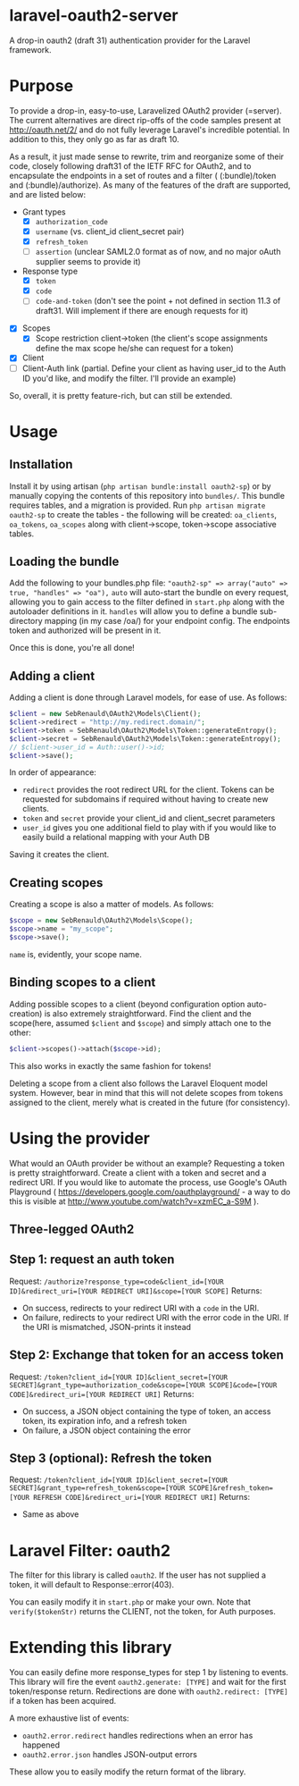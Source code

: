 laravel-oauth2-server
=====================

A drop-in oauth2 (draft 31) authentication provider for the Laravel framework.

Purpose
=====================
To provide a drop-in, easy-to-use, Laravelized OAuth2 provider (=server). The current alternatives are direct rip-offs of the code samples present at http://oauth.net/2/ and do not fully leverage Laravel's incredible potential. In addition to this, they only go as far as draft 10.

As a result, it just made sense to rewrite, trim and reorganize some of their code, closely following draft31 of the IETF RFC for OAuth2, and to encapsulate the endpoints in a set of routes and a filter ( (:bundle)/token and (:bundle)/authorize).
As many of the features of the draft are supported, and are listed below:
* Grant types
  - [x] `authorization_code`
  - [x] `username` (vs. client_id client_secret pair)
  - [x] `refresh_token`
  - [ ] `assertion` (unclear SAML2.0 format as of now, and no major oAuth supplier seems to provide it)
* Response type
  - [x] `token`
  - [x] `code`
  - [ ] `code-and-token` (don't see the point + not defined in section 11.3 of draft31. Will implement if there are enough requests for it)
* [x] Scopes
  - [x] Scope restriction client->token (the client's scope assignments define the max scope he/she can request for a token)
* [x] Client
* [ ] Client-Auth link (partial. Define your client as having user_id to the Auth ID you'd like, and modify the filter. I'll provide an example)

So, overall, it is pretty feature-rich, but can still be extended.

Usage
======================

Installation
----------------------
Install it by using artisan (`php artisan bundle:install oauth2-sp`) or by manually copying the contents of this repository into `bundles/`.
This bundle requires tables, and a migration is provided. Run `php artisan migrate oauth2-sp` to create the tables - the following will be created: `oa_clients`, `oa_tokens`, `oa_scopes` along with client->scope, token->scope associative tables.

Loading the bundle
----------------------
Add the following to your bundles.php file:
   ```"oauth2-sp" => array("auto" => true, "handles" => "oa"),```
`auto` will auto-start the bundle on every request, allowing you to gain access to the filter defined in `start.php` along with the autoloader definitions in it. `handles` will allow you to define a bundle sub-directory mapping (in my case /oa/) for your endpoint config. The endpoints token and authorized will be present in it.

Once this is done, you're all done!

Adding a client
----------------------
Adding a client is done through Laravel models, for ease of use. As follows:
   ```php
   $client = new SebRenauld\OAuth2\Models\Client();
   $client->redirect = "http://my.redirect.domain/";
   $client->token = SebRenauld\OAuth2\Models\Token::generateEntropy();
   $client->secret = SebRenauld\OAuth2\Models\Token::generateEntropy();
   // $client->user_id = Auth::user()->id;
   $client->save();
   ```
   
In order of appearance:
- `redirect` provides the root redirect URL for the client. Tokens can be requested for subdomains if required without having to create new clients.
- `token` and `secret` provide your client_id and client_secret parameters
- `user_id` gives you one additional field to play with if you would like to easily build a relational mapping with your Auth DB

Saving it creates the client.

Creating scopes
--------------------------
Creating a scope is also a matter of models. As follows:
  ```php
  $scope = new SebRenauld\OAuth2\Models\Scope();
  $scope->name = "my_scope";
  $scope->save();
  ```

`name` is, evidently, your scope name.

Binding scopes to a client
--------------------------
Adding possible scopes to a client (beyond configuration option auto-creation) is also extremely straightforward. Find the client and the scope(here, assumed `$client` and `$scope`) and simply attach one to the other:
  ```php
  $client->scopes()->attach($scope->id);
  ```
This also works in exactly the same fashion for tokens!

Deleting a scope from a client also follows the Laravel Eloquent model system. However, bear in mind that this will not delete scopes from tokens assigned to the client, merely what is created in the future (for consistency).

Using the provider
==========================
What would an OAuth provider be without an example? Requesting a token is pretty straightforward. Create a client with a token and secret and a redirect URI. If you would like to automate the process, use Google's OAuth Playground ( https://developers.google.com/oauthplayground/ - a way to do this is visible at http://www.youtube.com/watch?v=xzmEC_a-S9M ). 

Three-legged OAuth2
--------------------------
Step 1: request an auth token
--------------------------
Request:
```/authorize?response_type=code&client_id=[YOUR ID]&redirect_uri=[YOUR REDIRECT URI]&scope=[YOUR SCOPE]```
Returns:
* On success, redirects to your redirect URI with a `code` in the URI.
* On failure, redirects to your redirect URI with the error code in the URI. If the URI is mismatched, JSON-prints it instead

Step 2: Exchange that token for an access token
-----------------------------
Request:
`/token?client_id=[YOUR ID]&client_secret=[YOUR SECRET]&grant_type=authorization_code&scope=[YOUR SCOPE]&code=[YOUR CODE]&redirect_uri=[YOUR REDIRECT URI]`
Returns:
* On success, a JSON object containing the type of token, an access token, its expiration info, and a refresh token
* On failure, a JSON object containing the error

Step 3 (optional): Refresh the token
-----------------------------
Request:
`/token?client_id=[YOUR ID]&client_secret=[YOUR SECRET]&grant_type=refresh_token&scope=[YOUR SCOPE]&refresh_token=[YOUR REFRESH CODE]&redirect_uri=[YOUR REDIRECT URI]`
Returns:
* Same as above

Laravel Filter: oauth2
============================
The filter for this library is called `oauth2`. If the user has not supplied a token, it will default to Response::error(403).

You can easily modify it in `start.php` or make your own. Note that `verify($tokenStr)` returns the CLIENT, not the token, for Auth purposes.

Extending this library
=============================
You can easily define more response_types for step 1 by listening to events. This library will fire the event `oauth2.generate: [TYPE]` and wait for the first token/response return. Redirections are done with `oauth2.redirect: [TYPE]` if a token has been acquired.

A more exhaustive list of events:
* `oauth2.error.redirect` handles redirections when an error has happened
* `oauth2.error.json` handles JSON-output errors

These allow you to easily modify the return format of the library.
